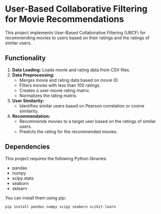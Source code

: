 # User-Based Collaborative Filtering for Movie Recommendations

This project implements User-Based Collaborative Filtering (UBCF) for recommending movies to users based on their ratings and the ratings of similar users.

## Functionality

1. **Data Loading:** Loads movie and rating data from CSV files.
2. **Data Preprocessing:**
    - Merges movie and rating data based on movie ID.
    - Filters movies with less than 100 ratings.
    - Creates a user-movie rating matrix.
    - Normalizes the rating matrix.
3. **User Similarity:**
    - Identifies similar users based on Pearson correlation or cosine similarity.
4. **Recommendation:**
    - Recommends movies to a target user based on the ratings of similar users.
    - Predicts the rating for the recommended movies.

## Dependencies

This project requires the following Python libraries:

* pandas
* numpy
* scipy.stats
* seaborn
* sklearn

You can install them using pip:

```bash
pip install pandas numpy scipy seaborn scikit-learn